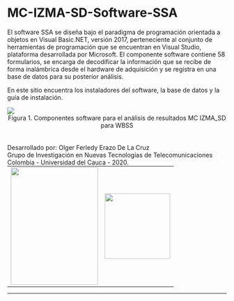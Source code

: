 # MC-IZMA-SD-Software-SSA

El software SSA se diseña bajo el paradigma de programación orientada a objetos en Visual Basic.NET, versión 2017, perteneciente al conjunto de herramientas de programación que se encuentran en Visual Studio, plataforma desarrollada por Microsoft. El componente software contiene 58 formularios, se encarga de decodificar la información que se recibe de forma inalámbrica desde el hardware de adquisición y se registra en una base de datos para su posterior análisis.

En este sitio encuentra los instaladores del software, la base de datos y la guía de instalación. 

<img src="https://devicenar.com/wp/wp-content/uploads/2020/06/software_simulacion_banda_estrecha_2.png">
<center>Figura 1. Componentes software para el análisis de resultados MC IZMA_SD para WBSS</center>
<br>
<br>
Desarrollado por:  Olger Ferledy Erazo De La Cruz
<br>
Grupo de Investigación en Nuevas Tecnologías de Telecomunicaciones
<br>
Colombia - Universidad del Cauca - 2020. 
<br>
<center/>
<div style="text-align:center;"> 
<table style="margin: 0 auto;">
<tr>
<td>  
<img src="https://www.unicauca.edu.co/versionP/sites/default/files/images/Escudo_Unicauca1.png" width="200" height="270">
</td>
<td>
<img src="https://devicenar.com/wp/wp-content/uploads/2020/06/gntt.png" width="150" height="150">
</td>
</tr>
</table>
</center>
 </div>
<hr>
